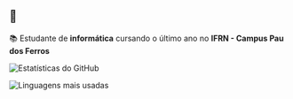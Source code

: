 ## 👋 

📚 Estudante de **informática** cursando o último ano no **IFRN - Campus Pau dos Ferros**

![Estatísticas do GitHub](https://github-readme-stats.vercel.app/api?username=ruanhs91&show_icons=true&theme=onedark)

![Linguagens mais usadas](https://github-readme-stats.vercel.app/api/top-langs/?username=ruanhs91&layout=compact&theme=onedark)

